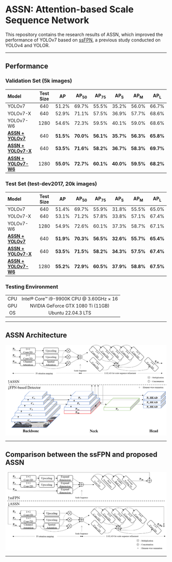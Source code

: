# ASSN: Attention-based Scale Sequence Network

This repository contains the research results of ASSN, which improved the performance of YOLOv7 based on [ssFPN](https://github.com/smu-ivpl/ssFPN), a previous study conducted on YOLOv4 and YOLOR.

----------------------------
## Performance
### Validation Set (5k images)
| Model | Test Size | AP | AP<sub>50</sub> | AP<sub>75</sub> | AP<sub>S</sub> | AP<sub>M</sub> | AP<sub>L</sub> |
| :-- | :-: | :-: | :-: | :-: | :-: | :-: | :-: |
| YOLOv7 | 640 | 51.2% | 69.7% | 55.5% | 35.2% | 56.0% | 66.7% |
| YOLOv7-X | 640 | 52.9% | 71.1% | 57.5% | 36.9% | 57.7% | 68.6% |
| YOLOv7-W6 | 1280 | 54.6% | 72.3% | 59.5% | 40.1% | 59.0% | 68.6% |
| [**ASSN + YOLOv7**](https://drive.google.com/file/d/1oWQaeN-RIJINg4onkJafDyoPVq9UohcG/view?usp=drive_link) | 640 | **51.5%** | **70.0%** | **56.1%** | **35.7%** | **56.3%** | **65.8%** |
| [**ASSN + YOLOv7-X**](https://drive.google.com/file/d/1KzQpplxyk3vRcP_K1CNOc0LNaVcazBfD/view?usp=drive_link) | 640 | **53.5%** | **71.6%** | **58.2%** | **36.7%** | **58.3%** | **69.7%** |
| [**ASSN + YOLOv7-W6**](https://drive.google.com/file/d/1a0i74WuVH5ZM9AHLDLhwq6zFUNX89RHG/view?usp=drive_link) | 1280 | **55.0%** | **72.7%** | **60.1%** | **40.0%** | **59.5%** | **68.2%** |
### Test Set (test-dev2017, 20k images)
| Model | Test Size | AP | AP<sub>50</sub> | AP<sub>75</sub> | AP<sub>S</sub> | AP<sub>M</sub> | AP<sub>L</sub> |
| :-- | :-: | :-: | :-: | :-: | :-: | :-: | :-: |
| YOLOv7 | 640 | 51.4% | 69.7% | 55.9% | 31.8% | 55.5% | 65.0% |
| YOLOv7-X | 640 | 53.1% | 71.2% | 57.8% | 33.8% | 57.1% | 67.4% |
| YOLOv7-W6 | 1280 | 54.9% | 72.6% | 60.1% | 37.3% | 58.7% | 67.1% |
| [**ASSN + YOLOv7**](https://drive.google.com/file/d/1oWQaeN-RIJINg4onkJafDyoPVq9UohcG/view?usp=drive_link) | 640 | **51.9%** | **70.3%** | **56.5%** | **32.6%** | **55.7%** | **65.4%** |
| [**ASSN + YOLOv7-X**](https://drive.google.com/file/d/1KzQpplxyk3vRcP_K1CNOc0LNaVcazBfD/view?usp=drive_link) | 640 | **53.5%** | **71.5%** | **58.2%** | **34.3%** | **57.5%** | **67.4%** |
| [**ASSN + YOLOv7-W6**](https://drive.google.com/file/d/1a0i74WuVH5ZM9AHLDLhwq6zFUNX89RHG/view?usp=drive_link) | 1280 | **55.2%** | **72.9%** | **60.5%** | **37.9%** | **58.8%** | **67.5%** |
### Testing Environment
|||
| :-: | :-: |
| CPU | Intel® Core™ i9-9900K CPU @ 3.60GHz × 16 |
| GPU | NVIDIA GeForce GTX 1080 Ti (11GB) |
| OS | Ubuntu 22.04.3 LTS |
----------------------------
## ASSN Architecture
![architecture](figure/architecture.png)

----------------------------
## Comparison between the ssFPN and proposed ASSN
![comparison](figure/comparison.png)
***
